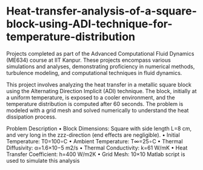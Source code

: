 # Heat-transfer-analysis-of-a-square-block-using-ADI-technique-for-temperature-distribution
Projects completed as part of the Advanced Computational Fluid Dynamics (ME634) course at IIT Kanpur. These projects encompass various simulations and analyses, demonstrating proficiency in numerical methods, turbulence modeling, and computational techniques in fluid dynamics.

This project involves analyzing the heat transfer in a metallic square block using the Alternating Direction Implicit (ADI) technique. The block, initially at a uniform temperature, is exposed to a cooler environment, and the temperature distribution is computed after 60 seconds. The problem is modeled with a grid mesh and solved numerically to understand the heat dissipation process.


Problem Description
•	Block Dimensions: Square with side length L=8 cm, and very long in the zzz-direction (end effects are negligible).
•	Initial Temperature: T0=100∘C
•	Ambient Temperature: T∞=25∘C
•	Thermal Diffusivity: α=1.6×10−5 m2/s
•	Thermal Conductivity: k=61 W/mK
•	Heat Transfer Coefficient: h=400 W/m2K
•	Grid Mesh: 10×10
Matlab script is used to simulate this analysis 
